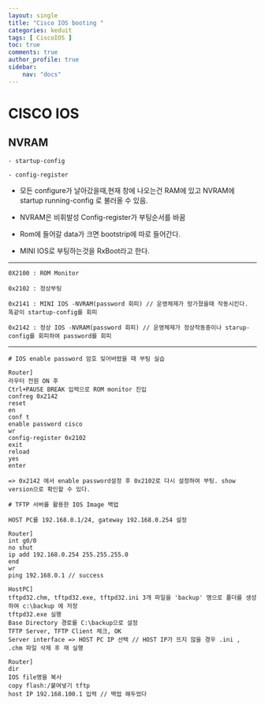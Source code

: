 ```yaml
---
layout: single
title: "Cisco IOS booting "
categories: keduit
tags: [ CiscoIOS ]
toc: true
comments: true
author_profile: true
sidebar:
    nav: "docs"
---
```


# CISCO IOS

## NVRAM

```   
- startup-config

- config-register 
```

* 모든 configure가 날아갔을때,현재 창에 나오는건 RAM에 있고 NVRAM에 startup running-config 로 불러올 수 있음. 

* NVRAM은 비휘발성 Config-register가 부팅순서를 바꿈

* Rom에 들어갈 data가 크면 bootstrip에 따로 들어간다.

* MINI IOS로 부팅하는것을 RxBoot라고 한다.

---

```
0X2100 : ROM Monitor

0x2102 : 정상부팅

0x2141 : MINI IOS -NVRAM(password 회피) // 운영체제가 망가졌을때 작동시킨다. 똑같이 startup-config를 회피

0x2142 : 정상 IOS -NVRAM(password 회피) // 운영체제가 정상작동중이나 starup-config를 회피하여 password를 회피
```

---


```
# IOS enable password 암호 잊어버렸을 때 부팅 실습

Router]
라우터 전원 ON 후
Ctrl+PAUSE BREAK 입력으로 ROM monitor 진입
confreg 0x2142
reset
en
conf t
enable password cisco
wr
config-register 0x2102
exit
reload
yes
enter

=> 0x2142 에서 enable password설정 후 0x2102로 다시 설정하여 부팅. show version으로 확인할 수 있다.
```

```
# TFTP 서버를 활용한 IOS Image 백업 

HOST PC를 192.168.0.1/24, gateway 192.168.0.254 설정

Router]
int g0/0
no shut
ip add 192.168.0.254 255.255.255.0
end
wr
ping 192.168.0.1 // success

HostPC]
tftpd32.chm, tftpd32.exe, tftpd32.ini 3개 파일을 'backup' 명으로 폴더를 생성하여 c:\backup 에 저장
tftpd32.exe 실행
Base Directory 경로를 C:\backup으로 설정
TFTP Server, TFTP Client 체크, OK
Server interface => HOST PC IP 선택 // HOST IP가 뜨지 않을 경우 .ini , .chm 파일 삭제 후 재 실행

Router]
dir
IOS file명을 복사
copy flash:/붙여넣기 tftp
host IP 192.168.100.1 입력 // 백업 해두었다


